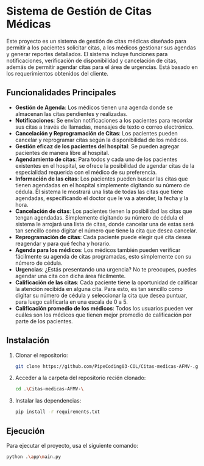 # Sistema de Gestión de Citas Médicas

Este proyecto es un sistema de gestión de citas médicas diseñado para permitir a los pacientes solicitar citas, a los médicos gestionar sus agendas y generar reportes detallados. El sistema incluye funciones para notificaciones, verificación de disponibilidad y cancelación de citas, además de permitir agendar citas para el área de urgencias. Está basado en los requerimientos obtenidos del cliente.

## Funcionalidades Principales

- **Gestión de Agenda**: Los médicos tienen una agenda donde se almacenan las citas pendientes y realizadas.
- **Notificaciones**: Se envían notificaciones a los pacientes para recordar sus citas a través de llamadas, mensajes de texto o correo electrónico.
- **Cancelación y Reprogramación de Citas**: Los pacientes pueden cancelar y reprogramar citas según la disponibilidad de los médicos.
- **Gestión eficaz de los pacientes del hospital**: Se pueden agregar pacientes de manera libre al hospital.
- **Agendamiento de citas**: Para todos y cada uno de los pacientes existentes en el hospital, se ofrece la posibilidad de agendar citas de la especialidad requerida con el médico de su preferencia.
- **Información de las citas**: Los pacientes pueden buscar las citas que tienen agendadas en el hospital simplemente digitando su número de cédula. El sistema le mostrará una lista de todas las citas que tiene agendadas, especificando el doctor que le va a atender, la fecha y la hora.
- **Cancelación de citas**: Los pacientes tienen la posibilidad las citas que tengan agendadas. Simplemente digitando su número de cédula el sistema le arrojará una lista de citas, donde cancelar una de estas será tan sencillo como digitar el número que tiene la cita que desea cancelar.
- **Reprogramación de citas**: Cada paciente puede elegir qué cita desea reagendar y para qué fecha y horario.
- **Agenda para los médicos**: Los médicos también pueden verificar fácilmente su agenda de citas programadas, esto simplemente con su número de cédula.
- **Urgencias**: ¿Estás presentando una urgencia? No te preocupes, puedes agendar una cita con dicha área fácilmente.
- **Calificación de las citas**: Cada paciente tiene la oportunidad de calificar la atención recibida en alguna cita. Para esto, es tan sencillo como digitar su número de cédula y seleccionar la cita que desea puntuar, para luego calificarla en una escala de 0 a 5.
- **Calificación promedio de los médicos**: Todos los usuarios pueden ver cuáles son los médicos que tienen mejor promedio de calificación por parte de los pacientes.



## Instalación
1. Clonar el repositorio:
    ```bash
    git clone https://github.com/PipeCoding03-COL/Citas-medicas-AFMV-.git
    ```
2. Acceder a la carpeta del repositorio recién clonado:
    ```bash
    cd .\Citas-medicas-AFMV-\
    ```
3. Instalar las dependencias:
    ```bash
    pip install -r requirements.txt
    ```

## Ejecución
Para ejecutar el proyecto, usa el siguiente comando:
```bash
python .\app\main.py
```